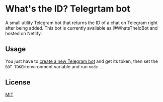 # What's the ID? Telegrtam bot

A small utility Telegram bot that returns the ID of a chat on Telegram right after being added. This bot is currently available as @WhatsTheIdBot and hosted on Netlify.

## Usage

You just have to [create a new Telegram bot](https://core.telegram.org/bots#3-how-do-i-create-a-bot) and get its token, then set the `BOT_TOKEN` environment variable and run `node .`.

## License

[MIT](LICENSE.md)